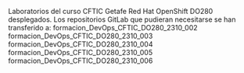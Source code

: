Laboratorios del curso CFTIC Getafe Red Hat OpenShift DO280 desplegados.
Los repositorios GitLab que pudieran necesitarse se han transferido a:
formacion_DevOps_CFTIC_DO280_2310_002
formacion_DevOps_CFTIC_DO280_2310_003
formacion_DevOps_CFTIC_DO280_2310_004
formacion_DevOps_CFTIC_DO280_2310_005
formacion_DevOps_CFTIC_DO280_2310_006
